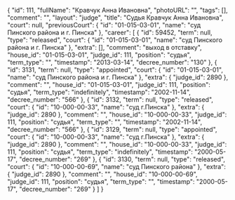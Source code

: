 {
    "id": 111,
    "fullName": "Кравчук Анна Ивановна",
    "photoURL": "",
    "tags": [],
    "comment": "",
    "layout": "judge",
    "title": "Судья Кравчук Анна Ивановна",
    "court": null,
    "previousCourt": {
        "id": "01-015-03-01",
        "name": "суд Пинского района и г. Пинска"
    },
    "career": [
        {
            "id": 59452,
            "term": null,
            "type": "released",
            "court": {
                "id": "01-015-03-01",
                "name": "суд Пинского района и г. Пинска"
            },
            "extra": [],
            "comment": "выход в отставку",
            "house_id": "01-015-03-01",
            "judge_id": 111,
            "position": "судья",
            "term_type": "",
            "timestamp": "2013-03-14",
            "decree_number": "130"
        },
        {
            "id": 3131,
            "term": null,
            "type": "appointed",
            "court": {
                "id": "01-015-03-01",
                "name": "суд Пинского района и г. Пинска"
            },
            "extra": {
                "judge_id": 2890
            },
            "comment": "",
            "house_id": "01-015-03-01",
            "judge_id": 111,
            "position": "судья",
            "term_type": "indefinitely",
            "timestamp": "2002-11-14",
            "decree_number": "566"
        },
        {
            "id": 3132,
            "term": null,
            "type": "released",
            "court": {
                "id": "10-000-00-33",
                "name": "суд г.Пинска"
            },
            "extra": {
                "judge_id": 2890
            },
            "comment": "",
            "house_id": "10-000-00-33",
            "judge_id": 111,
            "position": "судья",
            "term_type": "",
            "timestamp": "2002-11-14",
            "decree_number": "566"
        },
        {
            "id": 3129,
            "term": null,
            "type": "appointed",
            "court": {
                "id": "10-000-00-33",
                "name": "суд г.Пинска"
            },
            "extra": {
                "judge_id": 2890
            },
            "comment": "",
            "house_id": "10-000-00-33",
            "judge_id": 111,
            "position": "судья",
            "term_type": "indefinitely",
            "timestamp": "2000-05-17",
            "decree_number": "269"
        },
        {
            "id": 3130,
            "term": null,
            "type": "released",
            "court": {
                "id": "10-000-00-69",
                "name": "суд Пинского района"
            },
            "extra": {
                "judge_id": 2890
            },
            "comment": "",
            "house_id": "10-000-00-69",
            "judge_id": 111,
            "position": "судья",
            "term_type": "",
            "timestamp": "2000-05-17",
            "decree_number": "269"
        }
    ]
}